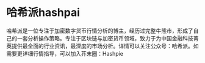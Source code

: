 # 哈希派hashpai

哈希派是一位专注于加密数字货币行情分析的博主，经历过完整牛熊市，形成了自己的一套分析操作策略。专注于区块链与加密货币领域，致力于为中国金融科技菁英提供最全面的行业资讯，最深度的市场分析。详情可以关注公众号：哈希派。如需要更详细行情指导，可以加入芥末圈：Hashpie


